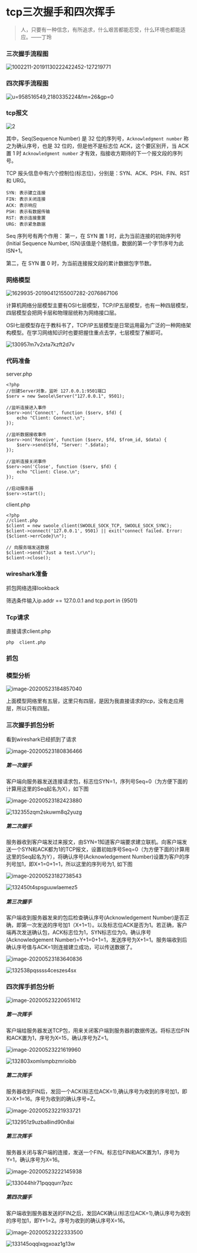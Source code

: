# tcp三次握手和四次挥手

> 人，只要有一种信念，有所追求，什么艰苦都能忍受，什么环境也都能适应。——丁玲

### 三次握手流程图

![1002211-20191130222422452-127219771](/images/1002211-20191130222422452-127219771.png)

### 四次挥手流程图

![u=958516549,2180335224&fm=26&gp=0](/images/u=958516549,2180335224&fm=26&gp=0.jpg)



### tcp报文

![2](/images/2.png)

其中，Seq(Sequence Number) 是 32 位的序列号，`Acknowledgment number` 称之为确认序号，也是 32 位的，但是他不是标志位 ACK，这个要区别开，当 ACK 置 1 时 `Acknowledgment number` 才有效，指接收方期待的下一个报文段的序列号。

TCP 报头信息中有六个控制位(标志位)，分别是：SYN、ACK、PSH、FIN、RST 和 URG。

```
SYN: 表示建立连接
FIN: 表示关闭连接
ACK: 表示响应
PSH: 表示有数据传输
RST: 表示连接重置
URG: 表示紧急数据
```

Seq 序列号有两个作用：
第一，在 SYN 置 1 时，此为当前连接的初始序列号(Initial Sequence Number, ISN)该值是个随机值，数据的第一个字节序号为此 ISN+1。

第二，在 SYN 置 0 时，为当前连接报文段的累计数据包字节数。

### 网络模型

![1629935-20190412155007282-2076867106](/images/1629935-20190412155007282-2076867106.png)

计算机网络分层模型主要有OSI七层模型，TCP/IP五层模型，也有一种四层模型，四层模型会把网卡层和物理层统称为网络接口层。

OSI七层模型存在于教科书了，TCP/IP五层模型是日常运用最为广泛的一种网络架构模型。在学习网络知识时也要把握住重点去学，七层模型了解即可。

![130957m7v2xta7kzft2d7v](/images/130957m7v2xta7kzft2d7v.jpg)

### 代码准备

server.php

```
<?php
//创建Server对象，监听 127.0.0.1:9501端口
$serv = new Swoole\Server("127.0.0.1", 9501);

//监听连接进入事件
$serv->on('Connect', function ($serv, $fd) {
    echo "Client: Connect.\n";
});

//监听数据接收事件
$serv->on('Receive', function ($serv, $fd, $from_id, $data) {
    $serv->send($fd, "Server: ".$data);
});

//监听连接关闭事件
$serv->on('Close', function ($serv, $fd) {
    echo "Client: Close.\n";
});

//启动服务器
$serv->start();
```

client.php

```
<?php
//client.php
$client = new swoole_client(SWOOLE_SOCK_TCP, SWOOLE_SOCK_SYNC);
$client->connect('127.0.0.1', 9501) || exit("connect failed. Error: {$client->errCode}\n");

// 向服务端发送数据
$client->send("Just a test.\r\n");
$client->close();
```

### wireshark准备

抓包网络选择lookback

筛选条件输入ip.addr == 127.0.0.1 and  tcp.port in {9501}

### Tcp请求

直接请求client.php

```
php  client.php
```

### 抓包

### 模型分析

![image-20200523184857040](/images/image-20200523184857040.png)

上面模型网络里有五层，这里只有四层，是因为我直接请求的tcp，没有走应用层，所以只有四层。

### 三次握手抓包分析

看到wireshark已经抓到了请求

![image-20200523180836466](/images/image-20200523180836466.png)

##### 第一次握手

客户端向服务器发送连接请求包，标志位SYN=1，序列号Seq=0（为方便下面的计算用这里的Seq起名为X），如下图

![image-20200523182423880](/images/image-20200523182423880.png)

![132355zqm2skuwm8q2yuzg](/images/132355zqm2skuwm8q2yuzg.jpg)

##### 第二次握手

服务器收到客户端发过来报文，由SYN=1知道客户端要求建立联机。向客户端发送一个SYN和ACK都为1的TCP报文，设置初始序号Seq=0（为方便下面的计算用这里的Seq起名为Y），将确认序号(Acknowledgement Number)设置为客户的序列号加1，即X+1=0+1=1，所以这里的序列号为1, 如下图

![image-20200523182738543](/images/image-20200523182738543.png)

![132450t4spsguuwlaemez5](/images/132450t4spsguuwlaemez5.jpg)

##### 第三次握手

客户端收到服务器发来的包后检查确认序号(Acknowledgement Number)是否正确，即第一次发送的序号加1（X+1=1）。以及标志位ACK是否为1。若正确，客户端再次发送确认包，ACK标志位为1，SYN标志位为0。确认序号(Acknowledgement Number)=Y+1=0+1=1，发送序号为X+1=1。服务端收到后确认序号值与ACK=1则连接建立成功，可以传送数据了。

![image-20200523183640836](/images/image-20200523183640836.png)

![132538pqssss4ceszes4sx](/images/132538pqssss4ceszes4sx.jpg)

### 四次挥手抓包分析

![image-20200523220651612](/images/image-20200523220651612.png)

##### 第一次挥手

客户端给服务器发送TCP包，用来关闭客户端到服务器的数据传送。将标志位FIN和ACK置为1，序号为X=15，确认序号为Z=1。

![image-20200523221619960](/images/image-20200523221619960.png)

![132803xomlsmpbzmrioibb](/images/132803xomlsmpbzmrioibb.jpg)

##### 第二次挥手

服务器收到FIN后，发回一个ACK(标志位ACK=1),确认序号为收到的序号加1，即X=X+1=16。序号为收到的确认序号=Z。

![image-20200523221933721](/images/image-20200523221933721.png)

![132951z9uzba8ind90n8ai](/images/132951z9uzba8ind90n8ai.jpg)

##### 第三次挥手

服务器关闭与客户端的连接，发送一个FIN。标志位FIN和ACK置为1，序号为Y=1，确认序号为X=16。

![image-20200523222145938](/images/image-20200523222145938.png)

![133044hlr71pqqqurr7pzc](/images/133044hlr71pqqqurr7pzc.jpg)

##### 第四次握手

客户端收到服务器发送的FIN之后，发回ACK确认(标志位ACK=1),确认序号为收到的序号加1，即Y+1=2。序号为收到的确认序号X=16。

![image-20200523222333500](/images/image-20200523222333500.png)

![133145oqqlxqgxoaz1g13w](/images/133145oqqlxqgxoaz1g13w.jpg)


